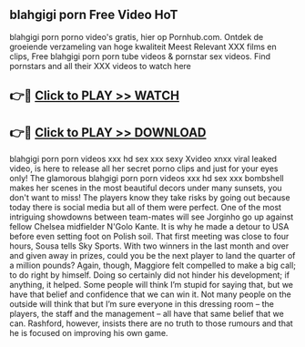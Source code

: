 ## blahgigi porn Free Video HoT 

blahgigi porn porno video's gratis, hier op Pornhub.com. Ontdek de groeiende verzameling van hoge kwaliteit Meest Relevant XXX films en clips,
Free blahgigi porn porn tube videos & pornstar sex videos. Find pornstars and all their XXX videos to watch here


## 👉🔴 [Click to PLAY >> WATCH](http://us.freeplayer.one?title=blahgigi_porn&ref=16D)

## 👉🔴 [Click to PLAY >> DOWNLOAD](http://us.freeplayer.one?title=blahgigi_porn&ref=16D)


blahgigi porn porn videos xxx hd sex xxx sexy Xvideo xnxx viral leaked video, is here to release all her secret porno clips and just for your eyes only! The glamorous blahgigi porn porn videos xxx hd sex xxx bombshell makes her scenes in the most beautiful decors under many sunsets, you don't want to miss! The players know they take risks by going out because today there is social media but all of them were perfect. One of the most intriguing showdowns between team-mates will see Jorginho go up against fellow Chelsea midfielder N'Golo Kante. It is why he made a detour to USA before even setting foot on Polish soil. That first meeting was close to four hours, Sousa tells Sky Sports. With two winners in the last month and over and given away in prizes, could you be the next player to land the quarter of a million pounds? Again, though, Maggiore felt compelled to make a big call; to do right by himself. Doing so certainly did not hinder his development; if anything, it helped. Some people will think I’m stupid for saying that, but we have that belief and confidence that we can win it. Not many people on the outside will think that but I’m sure everyone in this dressing room – the players, the staff and the management – all have that same belief that we can. Rashford, however, insists there are no truth to those rumours and that he is focused on improving his own game.